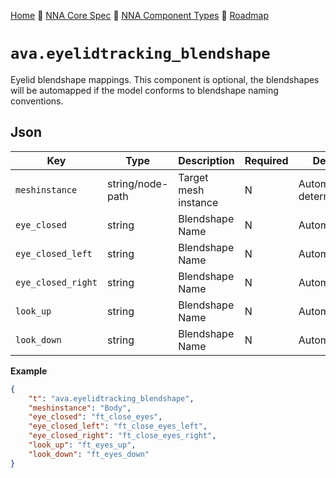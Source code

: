 [Home](../../readme.md) 🔶 [NNA Core Spec](../../nna_spec.md) 🔶 [NNA Component Types](../../nna_component_types.md) 🔶 [Roadmap](../../roadmap.md)

# `ava.eyelidtracking_blendshape`
Eyelid blendshape mappings.
This component is optional, the blendshapes will be automapped if the model conforms to blendshape naming conventions.

## Json
| Key | Type | Description | Required | Default |
| --- | --- | --- | --- | --- |
| `meshinstance` | string/node-path | Target mesh instance | N | Automatically determined |
| `eye_closed` | string | Blendshape Name | N | Automapped |
| `eye_closed_left` | string | Blendshape Name | N | Automapped |
| `eye_closed_right` | string | Blendshape Name | N | Automapped |
| `look_up` | string | Blendshape Name | N | Automapped |
| `look_down` | string | Blendshape Name | N | Automapped |

**Example**
``` json
{
	"t": "ava.eyelidtracking_blendshape",
	"meshinstance": "Body",
	"eye_closed": "ft_close_eyes",
	"eye_closed_left": "ft_close_eyes_left",
	"eye_closed_right": "ft_close_eyes_right",
	"look_up": "ft_eyes_up",
	"look_down": "ft_eyes_down"
}
```
